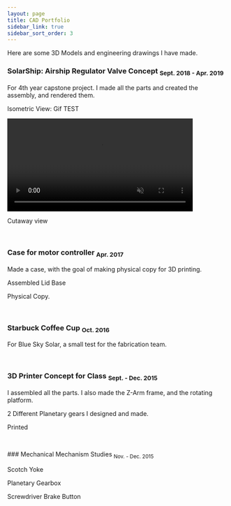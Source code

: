 ```yaml
---
layout: page
title: CAD Portfolio
sidebar_link: true
sidebar_sort_order: 3
---
```


Here are some 3D Models and engineering drawings I have made.

### SolarShip: Airship Regulator Valve Concept <sub> Sept. 2018 - Apr. 2019 </sub>
For 4th year capstone project. I made all the parts and created the assembly, and rendered them.

Isometric View: Gif TEST

<a href="https://gyazo.com/415405b4618acde840b53b577b668791"><video alt="Animation" width="425" muted loop playsinline controls><source src="https://i.gyazo.com/415405b4618acde840b53b577b668791.mp4" type="video/mp4" /></video></a>

Cutaway view

<p>&nbsp;</p> 

### Case for motor controller <sub> Apr. 2017 </sub>
Made a case, with the goal of making physical copy for 3D printing.

Assembled
Lid
Base

Physical Copy.

<p>&nbsp;</p> 

### Starbuck Coffee Cup <sub> Oct. 2016 </sub>
For Blue Sky Solar, a small test for the fabrication team.

<p>&nbsp;</p> 

### 3D Printer Concept for Class <sub> Sept. - Dec. 2015 </sub>
I assembled all the parts. I also made the Z-Arm frame, and the rotating platform.

2 Different Planetary gears I designed and made.

Printed

<p>&nbsp;</p> 
### Mechanical Mechanism Studies <sub> Nov. - Dec. 2015 </sub>

Scotch Yoke

Planetary Gearbox

Screwdriver Brake Button
